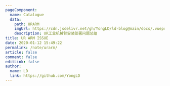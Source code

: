 ```yaml
---
pageComponent:
  name: Catalogue
  data:
    path: URARM
    imgUrl: https://cdn.jsdelivr.net/gh/YongLD/ld-blog@main/docs/.vuepress/public/img/robot1.png
    description: UR工业机械臂安装部署问题总结
title: UR ARM ISSUE
date: 2020-01-12 15:49:22
permalink: /note/urarm/
article: false
comment: false
editLink: false
author:
  name: LD
  link: https://github.com/YongLD
---
```


